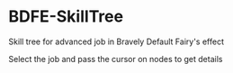 # BDFE-SkillTree
Skill tree for advanced job in Bravely Default Fairy's effect

Select the job and pass the cursor on nodes to get details
